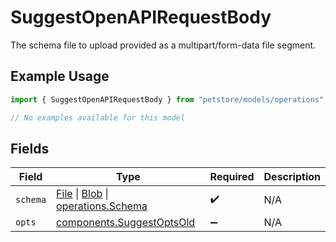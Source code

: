 # SuggestOpenAPIRequestBody

The schema file to upload provided as a multipart/form-data file segment.

## Example Usage

```typescript
import { SuggestOpenAPIRequestBody } from "petstore/models/operations";

// No examples available for this model
```

## Fields

| Field                                                                                                                                                                                  | Type                                                                                                                                                                                   | Required                                                                                                                                                                               | Description                                                                                                                                                                            |
| -------------------------------------------------------------------------------------------------------------------------------------------------------------------------------------- | -------------------------------------------------------------------------------------------------------------------------------------------------------------------------------------- | -------------------------------------------------------------------------------------------------------------------------------------------------------------------------------------- | -------------------------------------------------------------------------------------------------------------------------------------------------------------------------------------- |
| `schema`                                                                                                                                                                               | [File](https://developer.mozilla.org/en-US/docs/Web/API/File) \| [Blob](https://developer.mozilla.org/en-US/docs/Web/API/Blob) \| [operations.Schema](../../models/operations/schema.md) | :heavy_check_mark:                                                                                                                                                                     | N/A                                                                                                                                                                                    |
| `opts`                                                                                                                                                                                 | [components.SuggestOptsOld](../../models/components/suggestoptsold.md)                                                                                                                 | :heavy_minus_sign:                                                                                                                                                                     | N/A                                                                                                                                                                                    |